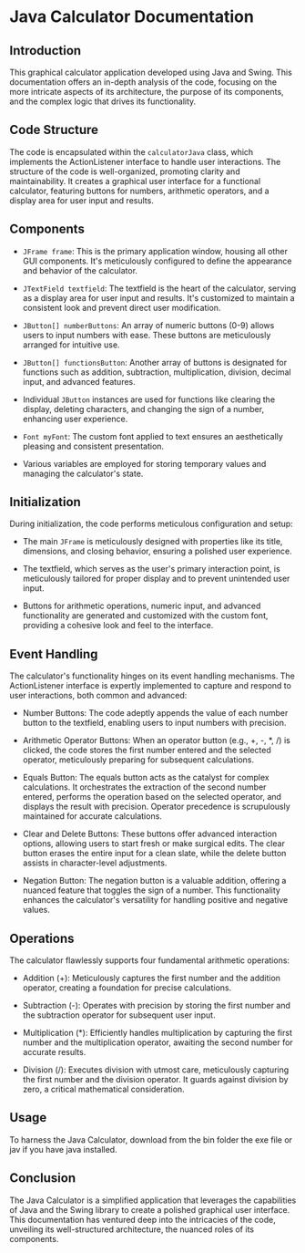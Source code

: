 # Java Calculator Documentation

## Introduction

This graphical calculator application developed using Java and Swing. This documentation offers an in-depth analysis of the code, focusing on the more intricate aspects of its architecture, the purpose of its components, and the complex logic that drives its functionality.

## Code Structure

The code is encapsulated within the `calculatorJava` class, which implements the ActionListener interface to handle user interactions. The structure of the code is well-organized, promoting clarity and maintainability. It creates a graphical user interface for a functional calculator, featuring buttons for numbers, arithmetic operators, and a display area for user input and results.

## Components

- `JFrame frame`: This is the primary application window, housing all other GUI components. It's meticulously configured to define the appearance and behavior of the calculator.

- `JTextField textfield`: The textfield is the heart of the calculator, serving as a display area for user input and results. It's customized to maintain a consistent look and prevent direct user modification.

- `JButton[] numberButtons`: An array of numeric buttons (0-9) allows users to input numbers with ease. These buttons are meticulously arranged for intuitive use.

- `JButton[] functionsButton`: Another array of buttons is designated for functions such as addition, subtraction, multiplication, division, decimal input, and advanced features.

- Individual `JButton` instances are used for functions like clearing the display, deleting characters, and changing the sign of a number, enhancing user experience.

- `Font myFont`: The custom font applied to text ensures an aesthetically pleasing and consistent presentation.

- Various variables are employed for storing temporary values and managing the calculator's state.

## Initialization

During initialization, the code performs meticulous configuration and setup:

- The main `JFrame` is meticulously designed with properties like its title, dimensions, and closing behavior, ensuring a polished user experience.

- The textfield, which serves as the user's primary interaction point, is meticulously tailored for proper display and to prevent unintended user input.

- Buttons for arithmetic operations, numeric input, and advanced functionality are generated and customized with the custom font, providing a cohesive look and feel to the interface.

## Event Handling

The calculator's functionality hinges on its event handling mechanisms. The ActionListener interface is expertly implemented to capture and respond to user interactions, both common and advanced:

- Number Buttons: The code adeptly appends the value of each number button to the textfield, enabling users to input numbers with precision.

- Arithmetic Operator Buttons: When an operator button (e.g., +, -, *, /) is clicked, the code stores the first number entered and the selected operator, meticulously preparing for subsequent calculations.

- Equals Button: The equals button acts as the catalyst for complex calculations. It orchestrates the extraction of the second number entered, performs the operation based on the selected operator, and displays the result with precision. Operator precedence is scrupulously maintained for accurate calculations.

- Clear and Delete Buttons: These buttons offer advanced interaction options, allowing users to start fresh or make surgical edits. The clear button erases the entire input for a clean slate, while the delete button assists in character-level adjustments.

- Negation Button: The negation button is a valuable addition, offering a nuanced feature that toggles the sign of a number. This functionality enhances the calculator's versatility for handling positive and negative values.

## Operations

The calculator flawlessly supports four fundamental arithmetic operations:

- Addition (+): Meticulously captures the first number and the addition operator, creating a foundation for precise calculations.

- Subtraction (-): Operates with precision by storing the first number and the subtraction operator for subsequent user input.

- Multiplication (*): Efficiently handles multiplication by capturing the first number and the multiplication operator, awaiting the second number for accurate results.

- Division (/): Executes division with utmost care, meticulously capturing the first number and the division operator. It guards against division by zero, a critical mathematical consideration.

## Usage

To harness the Java Calculator, download from the bin folder the exe file or jav if you have java installed.

## Conclusion

The Java Calculator is a simplified application that leverages the capabilities of Java and the Swing library to create a polished graphical user interface. This documentation has ventured deep into the intricacies of the code, unveiling its well-structured architecture, the nuanced roles of its components.
